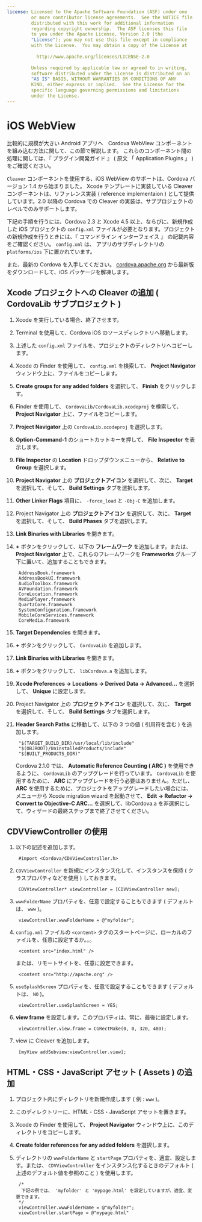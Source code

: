 ```yaml
---
license: Licensed to the Apache Software Foundation (ASF) under one
         or more contributor license agreements.  See the NOTICE file
         distributed with this work for additional information
         regarding copyright ownership.  The ASF licenses this file
         to you under the Apache License, Version 2.0 (the
         "License"); you may not use this file except in compliance
         with the License.  You may obtain a copy of the License at
         
           http://www.apache.org/licenses/LICENSE-2.0
         
         Unless required by applicable law or agreed to in writing,
         software distributed under the License is distributed on an
         "AS IS" BASIS, WITHOUT WARRANTIES OR CONDITIONS OF ANY
         KIND, either express or implied.  See the License for the
         specific language governing permissions and limitations
         under the License.
---
```


# iOS WebView

比較的に規模が大きい Android アプリへ　Cordova WebView コンポーネントを組み込む方法に関して、この節で解説します。
これらのコンポーネント間の処理に関しては、『 プラグイン開発ガイド 』 ( 原文 「 Application Plugins 」 ) をご確認ください。

`Cleaver` コンポーネントを使用する、iOS WebView のサポートは、Cordova バージョン 1.4 から始まりました。
Xcode テンプレートに実装している Cleaver コンポーネントは、リファレンス実装 ( reference implementaion ) として提供しています。2.0 以降の Cordova での Cleaver の実装は、サブプロジェクトのレベルでのみサポートします。

下記の手順を行うには、Cordova 2.3 と Xcode 4.5 以上、ならびに、新規作成した iOS プロジェクトの `config.xml` ファイルが必要となります。プロジェクトの新規作成を行うときには、『 コマンドライン インターフェイス 』 の記載内容をご確認ください。 `config.xml` は、
アプリのサブディレクトリの `platforms/ios` 下に置かれています。

また、最新の Cordova を入手してください。 [cordova.apache.org](http://cordova.apache.org) から最新版をダウンロードして、iOS パッケージを解凍します。

## Xcode プロジェクトへの Cleaver の追加 ( CordovaLib サブプロジェクト )

1. Xcode を実行している場合、終了させます。

1. Terminal を使用して、Cordova iOS のソースディレクトリへ移動します。

1. 上述した `config.xml` ファイルを、プロジェクトのディレクトリへコピーします。

1. Xcode の Finder を使用して、 `config.xml` を検索して、 __Project Navigator__ ウィンドウ上に、ファイルをコピーします。

1. __Create groups for any added folders__ を選択して、 __Finish__ をクリックします。

1. Finder を使用して、 `CordovaLib/CordovaLib.xcodeproj` を検索して、 __Project Navigator__ 上に、ファイルをコピーします。

1. __Project Navigator__ 上の `CordovaLib.xcodeproj` を選択します。

1. __Option-Command-1__ のショートカットキーを押して、 __File Inspector__ を表示します。

1. __File Inspector__ の __Location__ ドロップダウンメニューから、 __Relative to Group__ を選択します。

1. __Project Navigator__ 上の __プロジェクトアイコン__ を選択して、次に、 __Target__ を選択して、そして、 __Build Settings__ タブを選択します。

1. __Other Linker Flags__ 項目に、 `-force_load` と `-Obj-C` を追加します。

1. Project Navigator 上の __プロジェクトアイコン__ を選択して、次に、 __Target__ を選択して、そして、 __Build Phases__ タブを選択します。

1. __Link Binaries with Libraries__ を開きます。

1. __+__ ボタンをクリックして、以下の __フレームワーク__ を追加します。または、 __Project Navigator__ 上で、これらのフレームワークを __Frameworks__ グループ下に置いて、追加することもできます。

        AddressBook.framework
        AddressBookUI.framework
        AudioToolbox.framework
        AVFoundation.framework
        CoreLocation.framework
        MediaPlayer.framework
        QuartzCore.framework
        SystemConfiguration.framework
        MobileCoreServices.framework
        CoreMedia.framework

1. __Target Dependencies__ を開きます。

1. __+__ ボタンをクリックして、 `CordovaLib` を追加します。

1. __Link Binaries with Libraries__ を開きます。

1. __+__ ボタンをクリックして、 `libCordova.a` を追加します。

1. __Xcode Preferences &rarr; Locations &rarr; Derived Data
   &rarr; Advanced...__ を選択して、 __Unique__ に設定します。

1. Project Navigator 上の __プロジェクトアイコン__ を選択して、次に、 __Target__ を選択して、そして、 __Build Settings__ タブを選択します。

1. __Header Search Paths__ に移動して、以下の 3 つの値 ( 引用符を含む ) を追加します。

        "$(TARGET_BUILD_DIR)/usr/local/lib/include"        
        "$(OBJROOT)/UninstalledProducts/include"
        "$(BUILT_PRODUCTS_DIR)"

    Cordova 2.1.0 では、 __Automatic Reference Counting ( ARC )__ を使用できるように、 `CordovaLib` のアップグレードを行っています。 `CordovaLib` を使用するために、 __ARC__ にアップグレードを行う必要はありません。ただし、 __ARC__ を使用するために、プロジェクトをアップグレードしたい場合には、メニューから Xcode migration wizard を起動させて、 __Edit &rarr; Refactor &rarr; Convert to Objective-C ARC...__ を選択して、libCordova.a を非選択にして、ウィザードの最終ステップまで終了させてください。

## CDVViewController の使用

1. 以下の記述を追加します。

        #import <Cordova/CDVViewController.h>

1. `CDVViewController` を新規にインスタンス化して、インスタンスを保持 ( クラスプロパティなどを使用 ) しておきます。

        CDVViewController* viewController = [CDVViewController new];

1. `wwwFolderName` プロパティを、任意で設定することもできます ( デフォルトは、 `www` )。

        viewController.wwwFolderName = @"myfolder";

1. `config.xml` ファイルの `<content>` タグのスタートページに、ローカルのファイルを、任意に設定するか。。。

        <content src="index.html" />

    または、リモートサイトを、任意に設定できます。

        <content src="http://apache.org" />

1. `useSplashScreen` プロパティを、任意で設定することもできます ( デフォルトは、 `NO` )。 

        viewController.useSplashScreen = YES;

1. __view frame__ を設定します。このプロパティは、常に、最後に設定します。

        viewController.view.frame = CGRectMake(0, 0, 320, 480);

1. view に Cleaver を追加します。

        [myView addSubview:viewController.view];

## HTML・CSS・JavaScript アセット ( Assets ) の追加

1. プロジェクト内にディレクトリを新規作成します ( 例 : `www` )。

1. このディレクトリーに、HTML・CSS・JavaScript アセットを置きます。

1. Xcode の Finder を使用して、 __Project Navigator__ ウィンドウ上に、このディレクトリをコピーします。

1. __Create folder references for any added folders__ を選択します。

1. ディレクトリの `wwwFolderName` と `startPage` プロパティを、適宜、設定します。または、 `CDVViewController` をインスタンス化するときのデフォルト ( 上述のデフォルト値を参照のこと ) を使用します。

        /*
         下記の例では、 'myfolder' と 'mypage.html' を設定していますが、適宜、変更できます。
        */
        viewController.wwwFolderName = @"myfolder";
        viewController.startPage = @"mypage.html"

